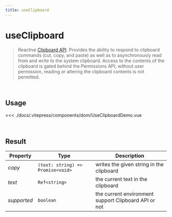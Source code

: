 ```yaml
---
title: useClipboard
---
```


# useClipboard

> Reactive [Clipboard API](https://developer.mozilla.org/en-US/docs/Web/API/Clipboard_API). Provides the ability to respond to clipboard commands (cut, copy, and paste) as well as to asynchronously read from and write to the system clipboard. Access to the contents of the clipboard is gated behind the Permissions API; without user permission, reading or altering the clipboard contents is not permitted.

<br />

## Usage

<script>
import UseClipboardDemo from '../.vitepress/components/dom/UseClipboardDemo.vue'

export default {
  components: {
    UseClipboardDemo
  }
}
</script>
<div id="UseClipboardDemo" class="container">
  <UseClipboardDemo />
</div>

<<< ./docs/.vitepress/components/dom/UseClipboardDemo.vue

<br />

## Result

| Property    | Type                              | Description                                          |
| ----------- | --------------------------------- | ---------------------------------------------------- |
| _copy_      | `(text: string) => Promise<void>` | writes the given string in the clipboard             |
| _text_      | `Ref<string>`                     | the current text in the clipboard                    |
| _supported_ | `boolean`                         | the current environment support Clipboard API or not |
